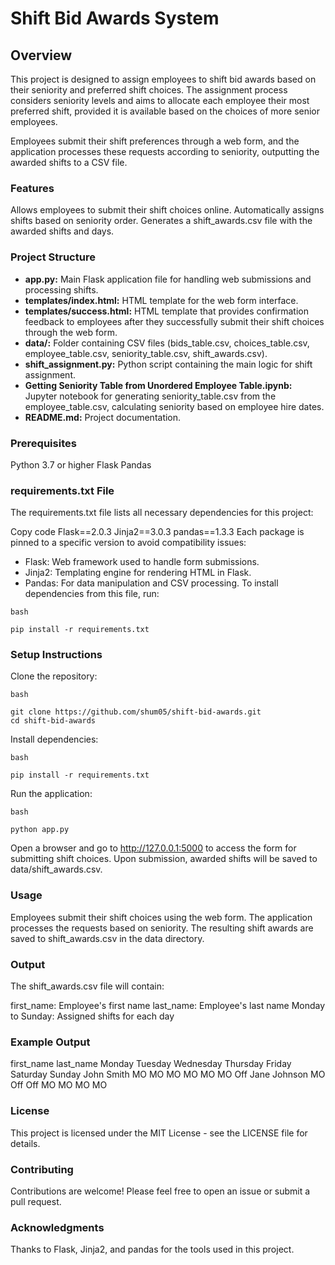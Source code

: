 # Shift Bid Awards System
## Overview
This project is designed to assign employees to shift bid awards based on their seniority and preferred shift choices. The assignment process considers seniority levels and aims to allocate each employee their most preferred shift, provided it is available based on the choices of more senior employees.

Employees submit their shift preferences through a web form, and the application processes these requests according to seniority, outputting the awarded shifts to a CSV file.

### Features
Allows employees to submit their shift choices online.
Automatically assigns shifts based on seniority order.
Generates a shift_awards.csv file with the awarded shifts and days.
### Project Structure
- **app.py:** Main Flask application file for handling web submissions and processing shifts.
- **templates/index.html:** HTML template for the web form interface.
- **templates/success.html:** HTML template that provides confirmation feedback to employees after they successfully submit their shift choices through the web form.
- **data/:** Folder containing CSV files (bids_table.csv, choices_table.csv, employee_table.csv, seniority_table.csv, shift_awards.csv).
- **shift_assignment.py:** Python script containing the main logic for shift assignment.
- **Getting Seniority Table from Unordered Employee Table.ipynb:** Jupyter notebook for generating seniority_table.csv from the employee_table.csv, calculating seniority based on employee hire dates.
- **README.md:** Project documentation.
### Prerequisites
Python 3.7 or higher
Flask
Pandas
### requirements.txt File
The requirements.txt file lists all necessary dependencies for this project:


Copy code
Flask==2.0.3
Jinja2==3.0.3
pandas==1.3.3
Each package is pinned to a specific version to avoid compatibility issues:

* Flask: Web framework used to handle form submissions.
* Jinja2: Templating engine for rendering HTML in Flask.
* Pandas: For data manipulation and CSV processing.
To install dependencies from this file, run:
```
bash

pip install -r requirements.txt
```
### Setup Instructions
Clone the repository:
```
bash

git clone https://github.com/shum05/shift-bid-awards.git
cd shift-bid-awards
```
Install dependencies:
```
bash

pip install -r requirements.txt
```
Run the application:
```
bash

python app.py
```
Open a browser and go to http://127.0.0.1:5000 to access the form for submitting shift choices. Upon submission, awarded shifts will be saved to data/shift_awards.csv.

### Usage
Employees submit their shift choices using the web form.
The application processes the requests based on seniority.
The resulting shift awards are saved to shift_awards.csv in the data directory.
### Output
The shift_awards.csv file will contain:

first_name: Employee's first name
last_name: Employee's last name
Monday to Sunday: Assigned shifts for each day
### Example Output
first_name	last_name	Monday	Tuesday	Wednesday	Thursday	Friday	Saturday	Sunday
John	Smith	MO	MO	MO	MO	MO	MO	Off
Jane	Johnson	MO	Off	Off	MO	MO	MO	MO
### License
This project is licensed under the MIT License - see the LICENSE file for details.

### Contributing
Contributions are welcome! Please feel free to open an issue or submit a pull request.

### Acknowledgments
Thanks to Flask, Jinja2, and pandas for the tools used in this project.
